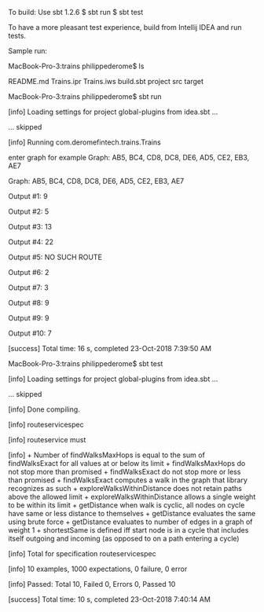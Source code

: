 To build:
Use sbt 1.2.6
$ sbt run
$ sbt test
 
To have a more pleasant test experience, build from Intellij IDEA and run tests.
 
Sample run:

MacBook-Pro-3:trains philippederome$ ls

README.md	Trains.ipr	Trains.iws	build.sbt	project		src		target

MacBook-Pro-3:trains philippederome$ sbt run

[info] Loading settings for project global-plugins from idea.sbt ...

... skipped

[info] Running com.deromefintech.trains.Trains 

enter graph for example Graph: AB5, BC4, CD8, DC8, DE6, AD5, CE2, EB3, AE7

Graph: AB5, BC4, CD8, DC8, DE6, AD5, CE2, EB3, AE7

Output #1: 9

Output #2: 5

Output #3: 13

Output #4: 22

Output #5: NO SUCH ROUTE

Output #6: 2

Output #7: 3

Output #8: 9

Output #9: 9

Output #10: 7

[success] Total time: 16 s, completed 23-Oct-2018 7:39:50 AM

MacBook-Pro-3:trains philippederome$ sbt test

[info] Loading settings for project global-plugins from idea.sbt ...

... skipped

[info] Done compiling.

[info] routeservicespec

[info] routeservice must

[info]   + Number of findWalksMaxHops is equal to the sum of findWalksExact for all values at or below its limit  + findWalksMaxHops do not stop more than promised  + findWalksExact do not stop more or less than promised  + findWalksExact computes a walk in the graph that library recognizes as such  + exploreWalksWithinDistance does not retain paths above the allowed limit  + exploreWalksWithinDistance allows a single weight to be within its limit  + getDistance when walk is cyclic, all nodes on cycle have same or less distance to themselves  + getDistance evaluates the same using brute force  + getDistance evaluates to number of edges in a graph of weight 1  + shortestSame is defined iff start node is in a cycle that includes itself outgoing and incoming (as opposed to on a path entering a cycle)

[info] Total for specification routeservicespec

[info] 10 examples, 1000 expectations, 0 failure, 0 error

[info] Passed: Total 10, Failed 0, Errors 0, Passed 10

[success] Total time: 10 s, completed 23-Oct-2018 7:40:14 AM
